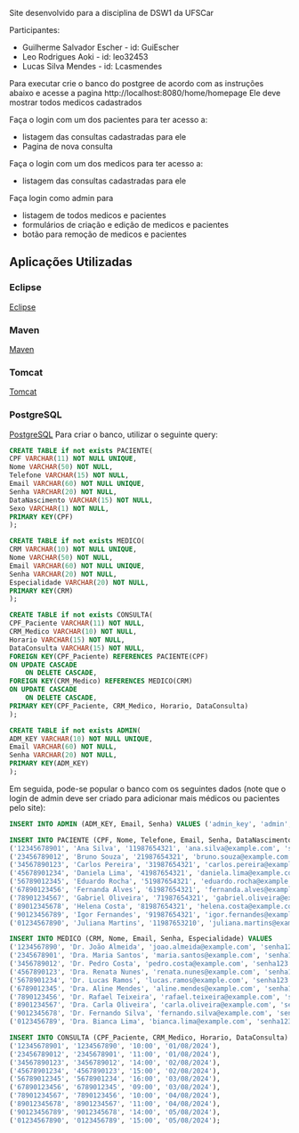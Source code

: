Site desenvolvido para a disciplina de DSW1 da UFSCar

Participantes:
 - Guilherme Salvador Escher - id: GuiEscher
 - Leo Rodrigues Aoki - id: leo32453
 - Lucas Silva Mendes - id: Lcasmendes

Para executar crie o banco do postgree de acordo com as instruções abaixo e acesse a pagina
http://localhost:8080/home/homepage
Ele deve mostrar todos medicos cadastrados

Faça o login com um dos pacientes para ter acesso a:
  - listagem das consultas cadastradas para ele
  - Pagina de nova consulta

Faça o login com um dos medicos para ter acesso a:
  - listagem das consultas cadastradas para ele

Faça login como admin para
  - listagem de todos medicos e pacientes
  - formulários de criação e edição de medicos e pacientes
  - botão para remoção de medicos e pacientes

## Aplicações Utilizadas
### Eclipse
[Eclipse](www.eclipse.org)

### Maven
[Maven](https://maven.apache.org/)

### Tomcat
[Tomcat](https://tomcat.apache.org/)

### PostgreSQL
[PostgreSQL](https://www.postgresql.org/)
Para criar o banco, utilizar o seguinte query:
```sql
CREATE TABLE if not exists PACIENTE(
CPF VARCHAR(11) NOT NULL UNIQUE,
Nome VARCHAR(50) NOT NULL,
Telefone VARCHAR(15) NOT NULL,
Email VARCHAR(60) NOT NULL UNIQUE,
Senha VARCHAR(20) NOT NULL,
DataNascimento VARCHAR(15) NOT NULL,
Sexo VARCHAR(1) NOT NULL,
PRIMARY KEY(CPF)
);

CREATE TABLE if not exists MEDICO(
CRM VARCHAR(10) NOT NULL UNIQUE,
Nome VARCHAR(50) NOT NULL,
Email VARCHAR(60) NOT NULL UNIQUE,
Senha VARCHAR(20) NOT NULL,
Especialidade VARCHAR(20) NOT NULL,
PRIMARY KEY(CRM)
);

CREATE TABLE if not exists CONSULTA(
CPF_Paciente VARCHAR(11) NOT NULL,
CRM_Medico VARCHAR(10) NOT NULL, 
Horario VARCHAR(15) NOT NULL,
DataConsulta VARCHAR(15) NOT NULL,
FOREIGN KEY(CPF_Paciente) REFERENCES PACIENTE(CPF)
ON UPDATE CASCADE
    ON DELETE CASCADE,
FOREIGN KEY(CRM_Medico) REFERENCES MEDICO(CRM)
ON UPDATE CASCADE
    ON DELETE CASCADE,
PRIMARY KEY(CPF_Paciente, CRM_Medico, Horario, DataConsulta) 
);

CREATE TABLE if not exists ADMIN(
ADM_KEY VARCHAR(10) NOT NULL UNIQUE,
Email VARCHAR(60) NOT NULL,
Senha VARCHAR(20) NOT NULL,
PRIMARY KEY(ADM_KEY)
);
```
Em seguida, pode-se popular o banco com os seguintes dados (note que o login de admin deve ser criado para adicionar mais médicos ou pacientes pelo site):
```sql
INSERT INTO ADMIN (ADM_KEY, Email, Senha) VALUES ('admin_key', 'admin', 'admin');

INSERT INTO PACIENTE (CPF, Nome, Telefone, Email, Senha, DataNascimento, Sexo) VALUES
('12345678901', 'Ana Silva', '11987654321', 'ana.silva@example.com', 'senha123', '12/04/1985', 'F'),
('23456789012', 'Bruno Souza', '21987654321', 'bruno.souza@example.com', 'senha123', '25/07/1990', 'M'),
('34567890123', 'Carlos Pereira', '31987654321', 'carlos.pereira@example.com', 'senha123', '15/01/1983', 'M'),
('45678901234', 'Daniela Lima', '41987654321', 'daniela.lima@example.com', 'senha123', '30/05/1995', 'F'),
('56789012345', 'Eduardo Rocha', '51987654321', 'eduardo.rocha@example.com', 'senha123', '10/02/1988', 'M'),
('67890123456', 'Fernanda Alves', '61987654321', 'fernanda.alves@example.com', 'senha123', '20/03/1993', 'F'),
('78901234567', 'Gabriel Oliveira', '71987654321', 'gabriel.oliveira@example.com', 'senha123', '08/08/1987', 'M'),
('89012345678', 'Helena Costa', '81987654321', 'helena.costa@example.com', 'senha123', '11/11/1992', 'F'),
('90123456789', 'Igor Fernandes', '91987654321', 'igor.fernandes@example.com', 'senha123', '19/12/1984', 'M'),
('01234567890', 'Juliana Martins', '11987653210', 'juliana.martins@example.com', 'senha123', '16/06/1991', 'F');

INSERT INTO MEDICO (CRM, Nome, Email, Senha, Especialidade) VALUES
('1234567890', 'Dr. João Almeida', 'joao.almeida@example.com', 'senha123', 'Cardiologia'),
('2345678901', 'Dra. Maria Santos', 'maria.santos@example.com', 'senha123', 'Pediatria'),
('3456789012', 'Dr. Pedro Costa', 'pedro.costa@example.com', 'senha123', 'Ortopedia'),
('4567890123', 'Dra. Renata Nunes', 'renata.nunes@example.com', 'senha123', 'Dermatologia'),
('5678901234', 'Dr. Lucas Ramos', 'lucas.ramos@example.com', 'senha123', 'Neurologia'),
('6789012345', 'Dra. Aline Mendes', 'aline.mendes@example.com', 'senha123', 'Ginecologia'),
('7890123456', 'Dr. Rafael Teixeira', 'rafael.teixeira@example.com', 'senha123', 'Psiquiatria'),
('8901234567', 'Dra. Carla Oliveira', 'carla.oliveira@example.com', 'senha123', 'Oftalmologia'),
('9012345678', 'Dr. Fernando Silva', 'fernando.silva@example.com', 'senha123', 'Endocrinologia'),
('0123456789', 'Dra. Bianca Lima', 'bianca.lima@example.com', 'senha123', 'Gastroenterologia');

INSERT INTO CONSULTA (CPF_Paciente, CRM_Medico, Horario, DataConsulta) VALUES
('12345678901', '1234567890', '10:00', '01/08/2024'),
('23456789012', '2345678901', '11:00', '01/08/2024'),
('34567890123', '3456789012', '14:00', '02/08/2024'),
('45678901234', '4567890123', '15:00', '02/08/2024'),
('56789012345', '5678901234', '16:00', '03/08/2024'),
('67890123456', '6789012345', '09:00', '03/08/2024'),
('78901234567', '7890123456', '10:00', '04/08/2024'),
('89012345678', '8901234567', '11:00', '04/08/2024'),
('90123456789', '9012345678', '14:00', '05/08/2024'),
('01234567890', '0123456789', '15:00', '05/08/2024');
